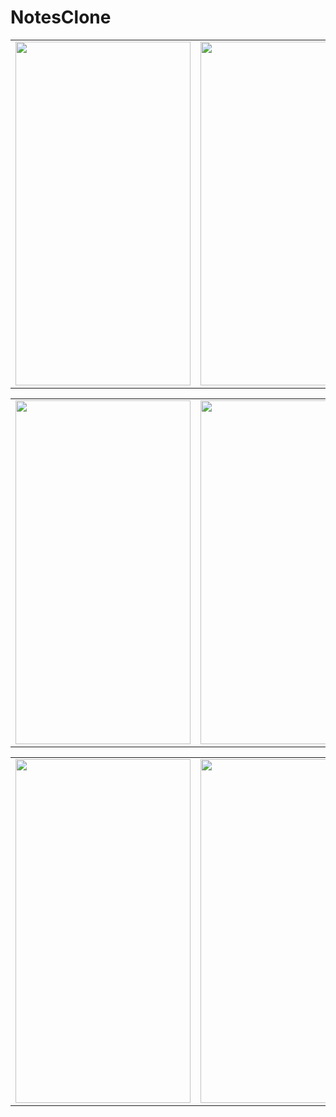 # NotesClone

<table>
  <tr>
    <td><img src="https://user-images.githubusercontent.com/82471515/183250134-dfa74364-b92d-468b-a086-987a6a96dbf8.png" width=280 height=550></td>
    <td><img src="https://user-images.githubusercontent.com/82471515/183250170-4bab1cc8-82a1-4fd6-ba31-f46604551c7f.png" width=280 height=550></td>
    <td><img src="https://user-images.githubusercontent.com/82471515/183250206-31150503-9dbf-4481-90fa-425859819c99.png" width=280 height=550></td>
 </table>
 <table>
  <tr>
    <td><img src="https://user-images.githubusercontent.com/82471515/183250226-f85f1b23-a62d-4c32-a337-511099bc1025.png" width=280 height=550></td>
    <td><img src="https://user-images.githubusercontent.com/82471515/183250274-6a64c794-4419-4c13-aed0-f5cf277a133f.png" width=280 height=550></td>
    <td><img src="https://user-images.githubusercontent.com/82471515/183250283-4cf4734d-e164-44d8-b61a-f81d3c710f73.png" width=280 height=550></td>
</table>
<table>
  <tr>
    <td><img src="https://user-images.githubusercontent.com/82471515/183250311-89bceb81-81c8-4f17-8c95-2bbb2674d713.png" width=280 height=550></td>
    <td><img src="https://user-images.githubusercontent.com/82471515/183250347-d00d31b3-728e-4c51-b1aa-85881ab35c55.png" width=280 height=550></td>
 </table>
 <table>
 




